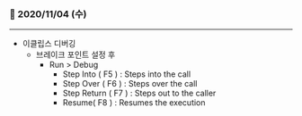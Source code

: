 ### 📖 2020/11/04 (수)

---

* 이클립스 디버깅
  * 브레이크 포인트 설정 후
    * Run > Debug
      * Step Into ( F5 ) : Steps into the call
      * Step Over ( F6 ) : Steps over the call
      * Step Return ( F7 ) : Steps out to the caller
      * Resume( F8 ) : Resumes the execution
